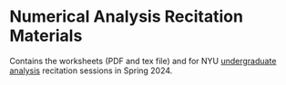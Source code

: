 
# Numerical Analysis Recitation Materials
Contains the worksheets (PDF and tex file) and for NYU [undergraduate analysis](https://math.nyu.edu/dynamic/courses/undergrad/math-ua-325/) recitation sessions in Spring 2024. 